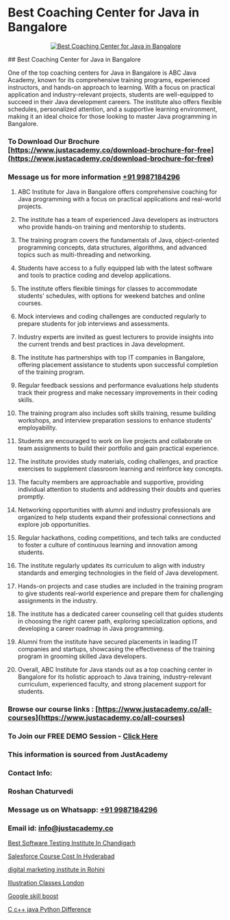 # Best Coaching Center for Java in Bangalore

<p align="center">
  <a href="https://justacademy.co/course-detail/core-java-training">
    <img src="https://justacademy.co/storage2/course_image/1677245426_course_image.webp" alt="Best Coaching Center for Java in Bangalore">
  </a>
</p>
## Best Coaching Center for Java in Bangalore

One of the top coaching centers for Java in Bangalore is ABC Java Academy, known for its comprehensive training programs, experienced instructors, and hands-on approach to learning. With a focus on practical application and industry-relevant projects, students are well-equipped to succeed in their Java development careers. The institute also offers flexible schedules, personalized attention, and a supportive learning environment, making it an ideal choice for those looking to master Java programming in Bangalore.
### To Download Our Brochure [https://www.justacademy.co/download-brochure-for-free](https://www.justacademy.co/download-brochure-for-free)
### Message us for more information [+91 9987184296](https://api.whatsapp.com/send?phone=919987184296)
1) ABC Institute for Java in Bangalore offers comprehensive coaching for Java programming with a focus on practical applications and real-world projects.

2) The institute has a team of experienced Java developers as instructors who provide hands-on training and mentorship to students.

3) The training program covers the fundamentals of Java, object-oriented programming concepts, data structures, algorithms, and advanced topics such as multi-threading and networking.

4) Students have access to a fully equipped lab with the latest software and tools to practice coding and develop applications.

5) The institute offers flexible timings for classes to accommodate students' schedules, with options for weekend batches and online courses.

6) Mock interviews and coding challenges are conducted regularly to prepare students for job interviews and assessments.

7) Industry experts are invited as guest lecturers to provide insights into the current trends and best practices in Java development.

8) The institute has partnerships with top IT companies in Bangalore, offering placement assistance to students upon successful completion of the training program.

9) Regular feedback sessions and performance evaluations help students track their progress and make necessary improvements in their coding skills.

10) The training program also includes soft skills training, resume building workshops, and interview preparation sessions to enhance students' employability.

11) Students are encouraged to work on live projects and collaborate on team assignments to build their portfolio and gain practical experience.

12) The institute provides study materials, coding challenges, and practice exercises to supplement classroom learning and reinforce key concepts.

13) The faculty members are approachable and supportive, providing individual attention to students and addressing their doubts and queries promptly.

14) Networking opportunities with alumni and industry professionals are organized to help students expand their professional connections and explore job opportunities.

15) Regular hackathons, coding competitions, and tech talks are conducted to foster a culture of continuous learning and innovation among students.

16) The institute regularly updates its curriculum to align with industry standards and emerging technologies in the field of Java development.

17) Hands-on projects and case studies are included in the training program to give students real-world experience and prepare them for challenging assignments in the industry.

18) The institute has a dedicated career counseling cell that guides students in choosing the right career path, exploring specialization options, and developing a career roadmap in Java programming.

19) Alumni from the institute have secured placements in leading IT companies and startups, showcasing the effectiveness of the training program in grooming skilled Java developers.

20) Overall, ABC Institute for Java stands out as a top coaching center in Bangalore for its holistic approach to Java training, industry-relevant curriculum, experienced faculty, and strong placement support for students.

### Browse our course links : [https://www.justacademy.co/all-courses](https://www.justacademy.co/all-courses) 
### To Join our FREE DEMO Session - [Click Here](https://www.justacademy.co/register-for-course-demo)


### This information is sourced from JustAcademy
### Contact Info:
### Roshan Chaturvedi
### Message us on Whatsapp: [+91 9987184296](https://api.whatsapp.com/send?phone=919987184296)
### Email id: [info@justacademy.co](mailto:info@justacademy.co)
                
[Best Software Testing Institute In Chandigarh](https://www.linkedin.com/pulse/best-software-testing-institute-chandigarh-justacademy-hyderabad-de92c?trackingId=quTWxFm8MDLvMyQNUfNnfw%3D%3D&lipi=urn%3Ali%3Apage%3Ad_flagship3_company_admin%3BHOARzOn6RjSLHiGUJj0uqA%3D%3D)

[Salesforce Course Cost In Hyderabad](https://www.linkedin.com/pulse/salesforce-course-cost-hyderabad-justacademy-kolkata-2wfce?trackingId=QFP23hGYlw72Iw9n14s4iQ%3D%3D&lipi=urn%3Ali%3Apage%3Ad_flagship3_company_admin%3Bul7GTKO7ThmTI9oLPnZkzg%3D%3D)

[digital marketing institute in Rohini](https://medium.com/@akanshapatil/digital-marketing-institute-in-rohini-f4db13729631)

[Illustration Classes London](https://medium.com/@roneet705/illustration-classes-london-6b349de290f3)

[Google skill boost](https://justacademyin.github.io/justacademy/google-skill-boost)

[C c++ java Python Difference](https://justacademyin.github.io/justacademy/c-c++-java-python-difference)

